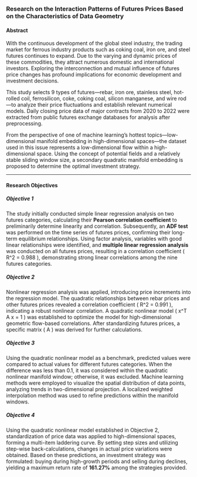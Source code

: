 ### Research on the Interaction Patterns of Futures Prices Based on the Characteristics of Data Geometry

#### Abstract
With the continuous development of the global steel industry, the trading market for ferrous industry products such as coking coal, iron ore, and steel futures continues to expand. Due to the varying and dynamic prices of these commodities, they attract numerous domestic and international investors. Exploring the interconnection and mutual influence of futures price changes has profound implications for economic development and investment decisions.

This study selects 9 types of futures—rebar, iron ore, stainless steel, hot-rolled coil, ferrosilicon, coke, coking coal, silicon manganese, and wire rod—to analyze their price fluctuations and establish relevant numerical models. Daily closing price data of major contracts from 2020 to 2022 were extracted from public futures exchange databases for analysis after preprocessing.

From the perspective of one of machine learning’s hottest topics—low-dimensional manifold embedding in high-dimensional spaces—the dataset used in this issue represents a low-dimensional flow within a high-dimensional space. Using the concept of potential fields and a relatively stable sliding window size, a secondary quadratic manifold embedding is proposed to determine the optimal investment strategy.

---

#### Research Objectives

##### Objective 1
The study initially conducted simple linear regression analysis on two futures categories, calculating their **Pearson correlation coefficient** to preliminarily determine linearity and correlation. Subsequently, an **ADF test** was performed on the time series of futures prices, confirming their long-term equilibrium relationships. Using factor analysis, variables with good linear relationships were identified, and **multiple linear regression analysis** was conducted on all futures prices, resulting in a correlation coefficient \( R^2 = 0.988 \), demonstrating strong linear correlations among the nine futures categories.

##### Objective 2
Nonlinear regression analysis was applied, introducing price increments into the regression model. The quadratic relationships between rebar prices and other futures prices revealed a correlation coefficient \( R^2 = 0.991 \), indicating a robust nonlinear correlation. A quadratic nonlinear model \( x^T A x = 1 \) was established to optimize the model for high-dimensional geometric flow-based correlations. After standardizing futures prices, a specific matrix \( A \) was derived for further calculations.

##### Objective 3
Using the quadratic nonlinear model as a benchmark, predicted values were compared to actual values for different futures categories. When the difference was less than 0.1, it was considered within the quadratic nonlinear manifold window; otherwise, it was excluded. Machine learning methods were employed to visualize the spatial distribution of data points, analyzing trends in two-dimensional projection. A localized weighted interpolation method was used to refine predictions within the manifold windows.

##### Objective 4
Using the quadratic nonlinear model established in Objective 2, standardization of price data was applied to high-dimensional spaces, forming a multi-item laddering curve. By setting step sizes and utilizing step-wise back-calculations, changes in actual price variations were obtained. Based on these predictions, an investment strategy was formulated: buying during high-growth periods and selling during declines, yielding a maximum return rate of **161.27%** among the strategies provided.

